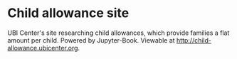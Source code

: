# Child allowance site

UBI Center's site researching child allowances, which provide families a flat amount per child. Powered by Jupyter-Book. Viewable at http://child-allowance.ubicenter.org.

